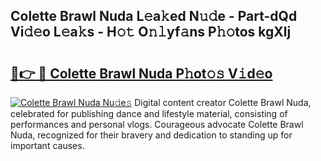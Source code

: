 ## Colette Brawl Nuda L𝚎a𝚔ed N𝚞𝚍e - Part-dQd Vi𝚍𝚎o L𝚎a𝚔s - H𝚘𝚝 O𝚗𝚕yf𝚊ns P𝚑𝚘tos kgXlj

# <h2><a href="http://kf0nah.oniu.top/?m=Colette+Brawl+Nuda">🔗👉 🔴 Colette Brawl Nuda P𝚑ot𝚘𝚜 V𝚒d𝚎o</a></h2>

[![Colette Brawl Nuda Nu𝚍e𝚜](https://i.imgur.com/0qMVB7G.gif)](http://kf0nah.oniu.top/?m=Colette+Brawl+Nuda)
Digital content creator Colette Brawl Nuda, celebrated for publishing dance and lifestyle material, consisting of performances and personal vlogs. Courageous advocate Colette Brawl Nuda, recognized for their bravery and dedication to standing up for important causes.  
